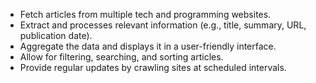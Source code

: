 ﻿- Fetch articles from multiple tech and programming websites.
- Extract and processes relevant information (e.g., title, summary, URL, publication date).
- Aggregate the data and displays it in a user-friendly interface.
- Allow for filtering, searching, and sorting articles.
- Provide regular updates by crawling sites at scheduled intervals.